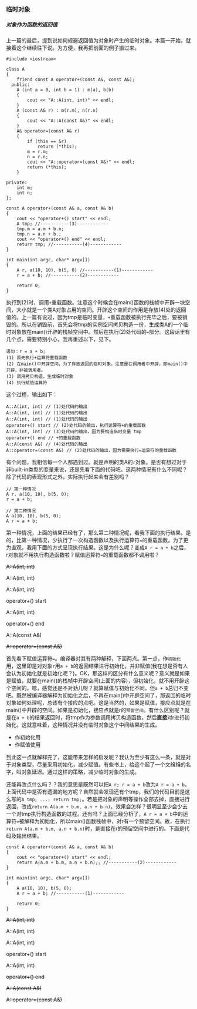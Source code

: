 ### 临时对象

##### 对象作为函数的返回值
上一篇的最后，提到说如何规避返回值为对象时产生的临时对象。本篇一开始，就接着这个继续往下说。为方便，我再把前面的例子搬过来。
    
    #include <iostream>
    
    class A
    {
        friend const A operator+(const A&, const A&);
      public:
        A (int a = 0, int b = 1) : m(a), b(b)
        {
            cout << "A::A(int, int)" << endl;
        }
        A (const A& r) : m(r.m), n(r.n)
        {
            cout << "A::A(const A&)" << endl;
        }
        A& operator=(const A& r)
        {
            if (this == &r)
                return (*this);
            m = r.m;
            n = r.n;
            cout << "A::operator=(const A&)" << endl;
            return (*this);
        }
    
    private:
        int m;
        int n;
    };
    
    const A operator+(const A& a, const A& b)
    {
        cout << "operator+() start" << endl;
        A tmp; //-----------(3)------------
        tmp.m = a.m + b.n;
        tmp.n = a.n + b.;
        cout << "operator+() end" << endl;
        return tmp; //-----------(4)------------
    }
    
    int main(int argc, char* argv[])
    {
        A r, a(10, 10), b(5, 0) //-----------(1)------------
        r = a + b; //-----------(2)------------
        
        return 0;
    }
执行到(2)时，调用`+`重载函数。注意这个时候会在main()函数的栈帧中开辟一块空间，大小就是一个类A对象占用的空间。开辟这个空间的作用是存放(4)处的返回值的。上一篇有说过，因为tmp是临时变量，`+`重载函数被执行完毕之后，要被销毁的。所以在销毁前，首先会将tmp的实例空间拷贝构造一份，生成类A的一个临时对象放在main()开辟的栈帧空间中。然后在执行(2)处代码的`=`部分。这段话里有几个点，需要特别小心，我再重述以下，见下。

    语句：r = a + b;
    (1) 首先执行+运算符重载函数
    (2) 在main()中开辟空间，为了存放返回的临时对象。注意是在调用者中开辟，即main()中开辟，非被调用者。
    (3) 调用拷贝构造，生成临时对象
    (4) 执行赋值运算符
这个过程，输出如下：

    A::A(int, int) // (1)处代码的输出
    A::A(int, int) // (1)处代码的输出
    A::A(int, int) // (1)处代码的输出
    operator+() start // (2)处代码的输出，执行运算符+的重载函数
    A::A(int, int) // (3)处代码的输出，因为要构造临时变量 tmp
    operator+() end // +的重载函数
    A::A(const A&) // (4)处代码的输出
    A::operator=(const A&) // (2)处代码的输出，因为需要执行=运算符的重载函数
有个问题，我相信每一个人都遇到过。就是声明的类A的`r`对象。是否有想过对于非built-in类型的变量来说，还是先看下面的代码吧。这两种情况有什么不同呢？除了代码的表现形式之外，实际执行起来会有差别吗？

    // 第一种情况
    A r, a(10, 10), b(5, 0); 
    r = a + b;
    
    // 第二种情况
    A a(10, 10), b(5, 0);
    A r = a + b;
第一种情况，上面的结果已经有了，那么第二种情况呢，看我下面的执行结果。是的，比第一种情况，少执行了一次构造函数以及执行运算符`=`的重载函数。为了更为直观，我用下面的方式呈现执行结果。这是为什么呢？变成`A r = a + b`之后，r对象就不用执行构造函数啦？赋值运算符`=`的重载函数都不调用啦？

  ~~A::A(int, int)~~
  
  A::A(int, int)
  
  A::A(int, int)
  
  operator+() start
  
  A::A(int, int)
  
  operator+() end
  
  A::A(const A&)
  
  ~~A::operator=(const A&)~~

首先看下赋值运算符`=`。编译器对其有两种解释，下面两点。第一点，作`初始化`用，这里即是对对象`r`用`a + b`的返回结果进行初始化，并非赋值(我在想是否有人会认为初始化就是初始化呢？)。OK，那这样的区分有什么意义呢？意义就是如果是赋值，就要在main()的栈帧中开辟空间(上面的内容)，但初始化，就不用开辟这个空间的。嗯，感觉还是不对劲儿呀？就算赋值与初始化不同，但`a + b`总归不变吧。既然被编译器解释为初始化之后，不再在main()中开辟空间了，那返回的临时对象如何处理呢，总该有个接应的点吧。这是当然的，如果是赋值，接应点就是在main()中开辟的空间。如果是初始化，接应点就是r的`预留空间`。有什么区别呢？就是在`a + b`的结果返回时，将tmp作为参数调用拷贝构造函数，然后**直接**对r进行初始化。这就意味着，这种情况并没有临时对象这个中间结果的生成。
  * 作初始化用
  * 作赋值使用

到此这一点就解释完了，这能带来怎样的启发呢？我认为至少有这么一条，就是对于对象类型，尽量采用初始化，减少赋值。有些书上，给这个起了一个文绉绉的名字，叫对象延迟。通过这样的策略，减少临时对象的生成。

还能再改点什么吗？？我的意思是既然可以把`A r; r = a + b`改为`A r = a + b`。上面代码中是否有遗漏的地方呢？自然就会发现还有个tmp，我们的代码目前是这么写的`A tmp; ...; return tmp;`。若是把对象的声明等操作全部去掉，直接进行返回，改成`return A(a.m + b.m, a.n + b.n)`。效果会怎样？很明显至少会少去一个对tmp执行构造函数的过程。还有吗？上面已经分析了，`A r = a + b`中的运算符`=`被解释为初始化，所以main()函数栈帧中，对r有一个预留空间。故，在执行`return A(a.m + b.m, a.n + b.n)`时，是直接在r的预留空间中进行的。下面是代码及输出结果。

    const A operator+(const A& a, const A& b)
    {
        cout << "operator+() start" << endl;
        return A(a.m + b.m, a.n + b.n);; //-----------(2)------------
    }
    
    int main(int argc, char* argv[])
    {
        A a(10, 10), b(5, 0);
        A r = a + b; //-----------(1)------------
        
        return 0;
    }

  ~~A::A(int, int)~~
  
  A::A(int, int)
  
  A::A(int, int)
  
  operator+() start
  
  A::A(int, int)
  
  ~~operator+() end~~
  
  ~~A::A(const A&)~~
  
  ~~A::operator=(const A&)~~




